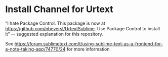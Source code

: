 # Install Channel for Urtext

“I hate Package Control. This package is now at https://github.com/nbeversl/UrtextSublime. Use Package Control to install it” 
-- suggested explanation for this repository.

See https://forum.sublimetext.com/t/using-sublime-text-as-a-frontend-for-a-note-taking-app/74770/24 for more information
 